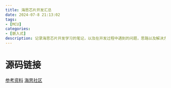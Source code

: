 ```yaml
---
title: 海思芯片开发汇总
date: 2024-07-8 21:13:02
tags:
- [MCU]
categories: 
- [嵌入式]
description: 记录海思芯片开发学习的笔记，以及在开发过程中遇到的问题，思路以及解决方法。
---
```


# 源码链接

[参考资料](https://gitee.com/Solarec/open_solarec)
[海思社区](https://developer.hisilicon.com/forum/all)
